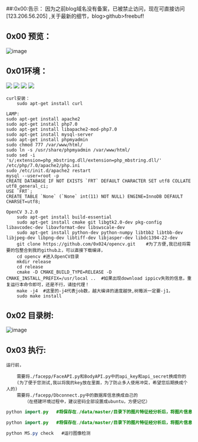 ##:0x00:告示：
		因为之前blog域名没有备案，已被禁止访问，现在可直接访问
		[123.206.56.205] ,关于最新的细节，blog>github>freebuf!
## 0x00 预览：
![image]()

## 0x01环境：
[![](https://img.shields.io/badge/Ubuntu-mate-brightgreen.svg)]()
[![](https://img.shields.io/badge/Python-2.7-brightgreen.svg)]()
[![](https://img.shields.io/badge/OpenCV-3.2.0-brightgreen.svg)]()
[![](https://img.shields.io/badge/reapberry%20pi3-Model%20B%20-brightgreen.svg)]()

```
curl安装：
	sudo apt-get install curl
```
```
LAMP:
sudo apt-get install apache2
sudo apt-get install php7.0
sudo apt-get install libapache2-mod-php7.0
sudo apt-get install mysql-server
sudo apt-get install phpmyadmin
sudo chmod 777 /var/www/html/
sudo ln -s /usr/share/phpmyadmin /var/www/html/
sudo sed -i 's/;extension=php_mbstring.dll/extension=php_mbstring.dll/' /etc/php/7.0/apache2/php.ini
sudo /etc/init.d/apache2 restart
mysql --user=root -p
CREATE DATABASE IF NOT EXISTS `FRT` DEFAULT CHARACTER SET utf8 COLLATE utf8_general_ci;
USE `FRT`;
CREATE TABLE `None` (`None` int(11) NOT NULL) ENGINE=InnoDB DEFAULT CHARSET=utf8;
```
```
OpenCV 3.2.0
	sudo apt-get install build-essential
	sudo apt-get install cmake git libgtk2.0-dev pkg-config libavcodec-dev libavformat-dev libswscale-dev
	sudo apt-get install python-dev python-numpy libtbb2 libtbb-dev libjpeg-dev libpng-dev libtiff-dev libjasper-dev libdc1394-22-dev
	git clone https://github.com/0x024/opencv.git    #为了方便,我已经将需要的包整合到我的github上，可以直接下载编译，
	cd opencv #进入OpenCV目录
	mkdir release
	cd release
	cmake -D CMAKE_BUILD_TYPE=RELEASE -D CMAKE_INSTALL_PREFIX=/usr/local ..  #如果出现download ippicv失败的信息，重复运行本命令即可，还是不行，请挂代理！
	make -j4  #这里的-j4代表job数，越大编译的速度越快,树莓派一定要-j1，
	sudo make install
```


## 0x02 目录树:

![image]()

## 0x03 执行:

```
运行前，

	需要将./facepp/FaceAPI.py和BodyAPI.py中的api_key和api_secret换成你的
	(为了便于您测试,我以将我的key放在里面，为了防止多人使用冲突，希望您后期换成个人的)
	需要将./facepp/Dbconnect.py中的数据库信息换成自己的
       （在搭建环境过程中，建议密码全部设置成ubuntu，方便记忆）

```





```java
python import.py   #将保存在./data/master/目录下的图片特征经分析后，将图片信息导入数据库，只可单人照片，要求图片清晰度较高

```


```java
python import.py   #将保存在./data/master/目录下的图片特征经分析后，将图片信息导入数据库，只可单人照片，要求图片清晰度较高

```


```java
python MS.py check   #运行图像检测

```






